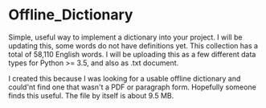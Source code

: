 # Offline_Dictionary
Simple, useful way to implement a dictionary into your project.
I will be updating this, some words do not have definitions yet.
This collection has a total of 58,110 English words.
I will be uploading this as a few different data types for Python >= 3.5, and also as .txt document.

I created this because I was looking for a usable offline dictionary and could'nt find one that wasn't a PDF or paragraph form.
Hopefully someone finds this useful. 
The file by itself is about 9.5 MB.

